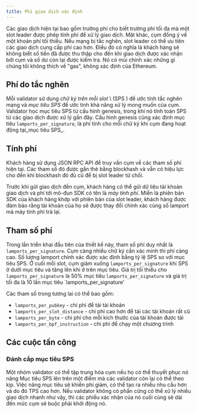 ```yaml
---
title: Phí giao dịch xác định
---
```


Các giao dịch hiện tại bao gồm trường phí cho biết trường phí tối đa mà một slot leader được phép tính phí để xử lý giao dịch. Mặt khác, cụm đồng ý về một khoản phí tối thiểu. Nếu mạng bị tắc nghẽn, slot leader có thể ưu tiên các giao dịch cung cấp phí cao hơn. Điều đó có nghĩa là khách hàng sẽ không biết số tiền đã được thu thập cho đến khi giao dịch được xác nhận bởi cụm và số dư còn lại được kiểm tra. Nó có mùi chính xác những gì chúng tôi không thích về "gas", không xác định của Ethereum.

## Phí do tắc nghẽn

Mỗi validator sử dụng _chữ ký trên mỗi slot_ \ (SPS \) để ước tính tắc nghẽn mạng và _mục tiêu SPS_ để ước tính khả năng xử lý mong muốn của cụm. Validator học mục tiêu SPS từ cấu hình genesis, trong khi nó tính toán SPS từ các giao dịch được xử lý gần đây. Cấu hình genesis cũng xác định mục tiêu `lamports_per_signature`, là phí tính cho mỗi chữ ký khi cụm đang hoạt động tại_mục tiêu SPS_.

## Tính phí

Khách hàng sử dụng JSON RPC API để truy vấn cụm về các tham số phí hiện tại. Các tham số đó được gắn thẻ bằng blockhash và vẫn có hiệu lực cho đến khi blockhash đó đủ cũ để bị slot leader từ chối.

Trước khi gửi giao dịch đến cụm, khách hàng có thể gửi dữ liệu tài khoản giao dịch và phí tới mô-đun SDK có tên là _máy tính phí_. Miễn là phiên bản SDK của khách hàng khớp với phiên bản của slot leader, khách hàng được đảm bảo rằng tài khoản của họ sẽ được thay đổi chính xác cùng số lamport mà máy tính phí trả lại.

## Tham số phí

Trong lần triển khai đầu tiên của thiết kế này, tham số phí duy nhất là `lamports_per_signature`. Cụm càng nhiều chữ ký cần xác minh thì phí càng cao. Số lượng lamport chính xác được xác định bằng tỷ lệ SPS so với mục tiêu SPS. Ở cuối mỗi slot, cụm giảm xuống `lamports_per_signature` khi SPS ở dưới mục tiêu và tăng lên khi ở trên mục tiêu. Giá trị tối thiểu cho `lamports_per_signature` là 50% mục tiêu `lamports_per_signature` và giá trị tối đa là 10 lần mục tiêu \`lamports_per_signature'

Các tham số trong tương lai có thể bao gồm:

- `lamports_per_pubkey` - chi phí để tải tài khoản
- `lamports_per_slot_distance` - chi phí cao hơn để tải các tài khoản rất cũ
- `lamports_per_byte` - chi phí cho mỗi kích thước của tài khoản được tải
- `lamports_per_bpf_instruction` - chi phí để chạy một chương trình

## Các cuộc tấn công

### Đánh cắp mục tiêu SPS

Một nhóm validator có thể tập trung hóa cụm nếu họ có thể thuyết phục nó nâng Mục tiêu SPS lên trên một điểm mà các validator còn lại có thể theo kịp. Việc nâng mục tiêu sẽ khiến phí giảm, có thể tạo ra nhiều nhu cầu hơn và do đó TPS cao hơn. Nếu validator không có phần cứng có thể xử lý nhiều giao dịch nhanh như vậy, thì các phiếu xác nhận của nó cuối cùng sẽ dài đến mức cụm sẽ buộc phải khởi động nó.
